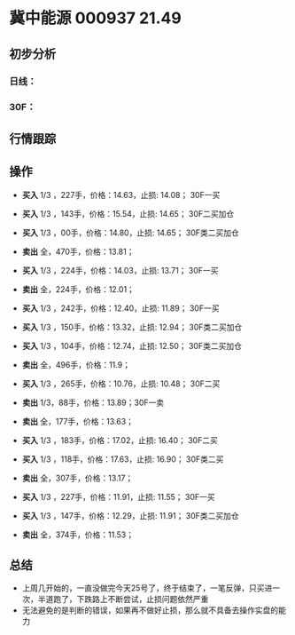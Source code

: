 # 冀中能源 000937 21.49
## 初步分析
### 日线：
  
### 30F：
  
## 行情跟踪
  
## 操作
  - **买入** 1/3 ，227手，价格：14.63，止损: 14.08； 30F一买 
  - **买入** 1/3 ，143手，价格：15.54，止损: 14.65； 30F二买加仓
  - **买入** 1/3 ，00手，价格：14.80，止损: 14.65； 30F类二买加仓
  - **卖出** 全，470手，价格：13.81；

  - **买入** 1/3 ，224手，价格：14.03，止损: 13.71； 30F一买 
  - **卖出** 全，224手，价格：12.01；

  - **买入** 1/3 ，242手，价格：12.40，止损: 11.89； 30F一买 
  - **买入** 1/3 ，150手，价格：13.32，止损: 12.94； 30F类二买加仓

  - **买入** 1/3 ，104手，价格：12.74，止损: 12.50； 30F类二买加仓
  - **卖出** 全，496手，价格：11.9；

  - **买入** 1/3 ，265手，价格：10.76，止损: 10.48； 30F二买
  - **卖出** 1/3，88手，价格：13.89；30F一卖
  - **卖出** 全，177手，价格：13.63；

  - **买入** 1/3 ，183手，价格：17.02，止损: 16.40； 30F二买
  - **买入** 1/3 ，118手，价格：17.63，止损: 16.90； 30F类二买
  - **卖出** 全，307手，价格：13.17；

  - **买入** 1/3 ，227手，价格：11.91，止损: 11.55； 30F一买
  - **买入** 1/3 ，147手，价格：12.29，止损: 11.91； 30F类二买加仓
  - **卖出** 全，374手，价格：11.53；

## 总结
  - 上周几开始的，一直没做完今天25号了，终于结束了，一笔反弹，只买进一次，半道跑了，下跌路上不断尝试，止损问题依然严重
  - 无法避免的是判断的错误，如果再不做好止损，那么就不具备去操作实盘的能力